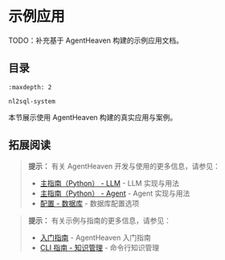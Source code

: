 # 示例应用

TODO：补充基于 AgentHeaven 构建的示例应用文档。

## 目录

```{toctree}
:maxdepth: 2

nl2sql-system
```

本节展示使用 AgentHeaven 构建的真实应用与案例。

## 拓展阅读

> **提示：** 有关 AgentHeaven 开发与使用的更多信息，请参见：
> - [主指南（Python） - LLM](../python-guide/llm.md) - LLM 实现与用法
> - [主指南（Python） - Agent](../python-guide/agent.md) - Agent 实现与用法
> - [配置 - 数据库](../configuration/database.md) - 数据库配置选项

> **提示：** 有关示例与指南的更多信息，请参见：
> - [入门指南](../getting-started/index.md) - AgentHeaven 入门指南
> - [CLI 指南 - 知识管理](../cli-guide/knowledge-management.md) - 命令行知识管理

<br/>
